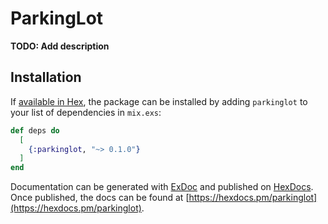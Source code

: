 # ParkingLot

**TODO: Add description**

## Installation

If [available in Hex](https://hex.pm/docs/publish), the package can be installed
by adding `parkinglot` to your list of dependencies in `mix.exs`:

```elixir
def deps do
  [
    {:parkinglot, "~> 0.1.0"}
  ]
end
```

Documentation can be generated with [ExDoc](https://github.com/elixir-lang/ex_doc)
and published on [HexDocs](https://hexdocs.pm). Once published, the docs can
be found at [https://hexdocs.pm/parkinglot](https://hexdocs.pm/parkinglot).

